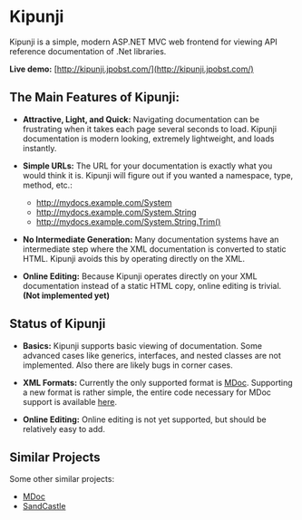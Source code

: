 Kipunji
=======

Kipunji is a simple, modern ASP.NET MVC web frontend for viewing API reference documentation of .Net libraries.

**Live demo:** [http://kipunji.jpobst.com/](http://kipunji.jpobst.com/)

The Main Features of Kipunji:
-----------------------------

 - **Attractive, Light, and Quick:** Navigating documentation can be frustrating when it takes each page several seconds to load.  Kipunji documentation is modern looking, extremely lightweight, and loads instantly. 

 - **Simple URLs:** The URL for your documentation is exactly what you would think it is.  Kipunji will figure out if you wanted a namespace, type, method, etc.:

	* http://mydocs.example.com/System
	* http://mydocs.example.com/System.String
	* http://mydocs.example.com/System.String.Trim()


 - **No Intermediate Generation:**  Many documentation systems have an intermediate step where the XML documentation is converted to static HTML.  Kipunji avoids this by operating directly on the XML.

 - **Online Editing:** Because Kipunji operates directly on your XML documentation instead of a static HTML copy, online editing is trivial.  **(Not implemented yet)**

Status of Kipunji
-----------------

- **Basics:** Kipunji supports basic viewing of documentation.  Some advanced cases like generics, interfaces, and nested classes are not implemented.  Also there are likely bugs in corner cases.

- **XML Formats:** Currently the only supported format is [MDoc](http://www.mono-project.com/Mdoc).  Supporting a new format is rather simple, the entire code necessary for MDoc support is available [here](http://github.com/jpobst/Kipunji/blob/master/Kipunji/Adapters/MdocAdapter.cs).

- **Online Editing:** Online editing is not yet supported, but should be relatively easy to add.

Similar Projects
----------------

Some other similar projects:

- [MDoc](http://www.mono-project.com/Mdoc)
- [SandCastle](http://sandcastle.codeplex.com/)